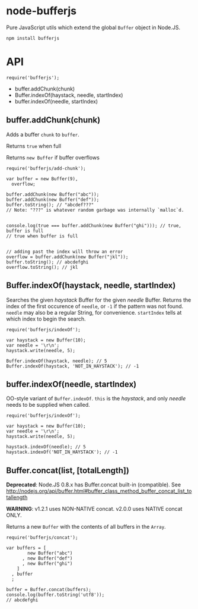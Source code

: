 node-bufferjs
====

Pure JavaScript utils which extend the global `Buffer` object in Node.JS.

    npm install bufferjs

API
====

    require('bufferjs');

  * buffer.addChunk(chunk)
  * Buffer.indexOf(haystack, needle, startIndex)
  * buffer.indexOf(needle, startIndex)

buffer.addChunk(chunk)
----

Adds a buffer `chunk` to `buffer`.

Returns `true` when full

Returns `new Buffer` if buffer overflows

    require('bufferjs/add-chunk');

    var buffer = new Buffer(9),
      overflow;

    buffer.addChunk(new Buffer("abc"));
    buffer.addChunk(new Buffer("def"));
    buffer.toString(); // "abcdef???"
    // Note: "???" is whatever random garbage was internally `malloc`d.    


    console.log(true === buffer.addChunk(new Buffer("ghi"))); // true, buffer is full
    // true when buffer is full


    // adding past the index will throw an error
    overflow = buffer.addChunk(new Buffer("jkl"));
    buffer.toString(); // abcdefghi
    overflow.toString(); // jkl


Buffer.indexOf(haystack, needle, startIndex)
----

Searches the given _haystack_ Buffer for the given _needle_ Buffer. Returns the index
of the first occurence of `needle`, or `-1` if the pattern was not found. `needle` may also
be a regular String, for convenience. `startIndex` tells at which index to begin the search.

    require('bufferjs/indexOf');

    var haystack = new Buffer(10);
    var needle = '\r\n';
    haystack.write(needle, 5);
    
    Buffer.indexOf(haystack, needle); // 5
    Buffer.indexOf(haystack, 'NOT_IN_HAYSTACK'); // -1


buffer.indexOf(needle, startIndex)
----

OO-style variant of `Buffer.indexOf`. `this` is the _haystack_, and only _needle_ needs
to be supplied when called.

    require('bufferjs/indexOf');
  
    var haystack = new Buffer(10);
    var needle = '\r\n';
    haystack.write(needle, 5);

    haystack.indexOf(needle); // 5
    haystack.indexOf('NOT_IN_HAYSTACK'); // -1

Buffer.concat(list, [totalLength])
----

**Deprecated**: Node.JS 0.8.x has Buffer.concat built-in (compatible).
See http://nodejs.org/api/buffer.html#buffer_class_method_buffer_concat_list_totallength

**WARNING**: v1.2.1 uses NON-NATIVE concat. v2.0.0 uses NATIVE concat ONLY.

Returns a new `Buffer` with the contents of all buffers in the `Array`.

    require('bufferjs/concat');

    var buffers = [
            new Buffer("abc")
          , new Buffer("def")
          , new Buffer("ghi")
        ]
      , buffer
      ;

    buffer = Buffer.concat(buffers);
    console.log(buffer.toString('utf8'));
    // abcdefghi
